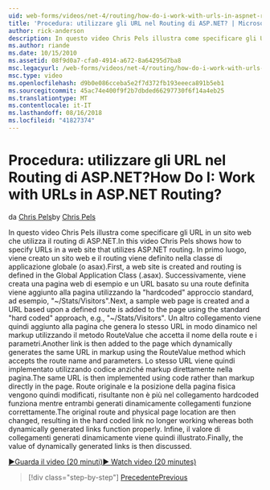 ```yaml
---
uid: web-forms/videos/net-4/routing/how-do-i-work-with-urls-in-aspnet-routing
title: 'Procedura: utilizzare gli URL nel Routing di ASP.NET? | Microsoft Docs'
author: rick-anderson
description: In questo video Chris Pels illustra come specificare gli URL in un sito web che utilizza il routing di ASP.NET. In primo luogo, viene creato un sito web e il routing viene definito nel GL....
ms.author: riande
ms.date: 10/15/2010
ms.assetid: 08f9d0a7-cfa0-4914-a672-8a64295d7ba8
msc.legacyurl: /web-forms/videos/net-4/routing/how-do-i-work-with-urls-in-aspnet-routing
msc.type: video
ms.openlocfilehash: d9b0e086cceba5e2f7d372fb193eeeca891b5eb1
ms.sourcegitcommit: 45ac74e400f9f2b7dbded66297730f6f14a4eb25
ms.translationtype: MT
ms.contentlocale: it-IT
ms.lasthandoff: 08/16/2018
ms.locfileid: "41827374"
---
```

<a name="how-do-i-work-with-urls-in-aspnet-routing"></a><span data-ttu-id="e327b-105">Procedura: utilizzare gli URL nel Routing di ASP.NET?</span><span class="sxs-lookup"><span data-stu-id="e327b-105">How Do I: Work with URLs in ASP.NET Routing?</span></span>
====================
<span data-ttu-id="e327b-106">da [Chris Pels](https://twitter.com/chrispels)</span><span class="sxs-lookup"><span data-stu-id="e327b-106">by [Chris Pels](https://twitter.com/chrispels)</span></span>

<span data-ttu-id="e327b-107">In questo video Chris Pels illustra come specificare gli URL in un sito web che utilizza il routing di ASP.NET.</span><span class="sxs-lookup"><span data-stu-id="e327b-107">In this video Chris Pels shows how to specify URLs in a web site that utilizes ASP.NET routing.</span></span> <span data-ttu-id="e327b-108">In primo luogo, viene creato un sito web e il routing viene definito nella classe di applicazione globale (o asax).</span><span class="sxs-lookup"><span data-stu-id="e327b-108">First, a web site is created and routing is defined in the Global Application Class (.asax).</span></span> <span data-ttu-id="e327b-109">Successivamente, viene creata una pagina web di esempio e un URL basato su una route definita viene aggiunto alla pagina utilizzando la "hardcoded" approccio standard, ad esempio, "~/Stats/Visitors".</span><span class="sxs-lookup"><span data-stu-id="e327b-109">Next, a sample web page is created and a URL based upon a defined route is added to the page using the standard "hard coded" approach, e.g., "~/Stats/Visitors".</span></span> <span data-ttu-id="e327b-110">Un altro collegamento viene quindi aggiunto alla pagina che genera lo stesso URL in modo dinamico nel markup utilizzando il metodo RouteValue che accetta il nome della route e i parametri.</span><span class="sxs-lookup"><span data-stu-id="e327b-110">Another link is then added to the page which dynamically generates the same URL in markup using the RouteValue method which accepts the route name and parameters.</span></span> <span data-ttu-id="e327b-111">Lo stesso URL viene quindi implementato utilizzando codice anziché markup direttamente nella pagina.</span><span class="sxs-lookup"><span data-stu-id="e327b-111">The same URL is then implemented using code rather than markup directly in the page.</span></span> <span data-ttu-id="e327b-112">Route originale e la posizione della pagina fisica vengono quindi modificati, risultante non è più nel collegamento hardcoded funziona mentre entrambi generati dinamicamente collegamenti funzione correttamente.</span><span class="sxs-lookup"><span data-stu-id="e327b-112">The original route and physical page location are then changed, resulting in the hard coded link no longer working whereas both dynamically generated links function properly.</span></span> <span data-ttu-id="e327b-113">Infine, il valore di collegamenti generati dinamicamente viene quindi illustrato.</span><span class="sxs-lookup"><span data-stu-id="e327b-113">Finally, the value of dynamically generated links is then discussed.</span></span>

[<span data-ttu-id="e327b-114">&#9654;Guarda il video (20 minuti)</span><span class="sxs-lookup"><span data-stu-id="e327b-114">&#9654; Watch video (20 minutes)</span></span>](https://channel9.msdn.com/Blogs/ASP-NET-Site-Videos/how-do-i-work-with-urls-in-aspnet-routing)

> [!div class="step-by-step"]
> [<span data-ttu-id="e327b-115">Precedente</span><span class="sxs-lookup"><span data-stu-id="e327b-115">Previous</span></span>](how-do-i-use-routing-with-aspnet-web-forms.md)
